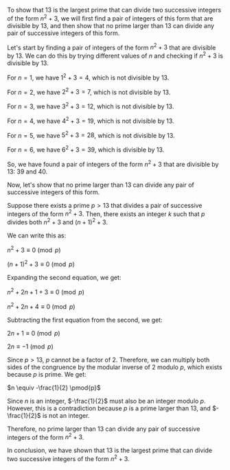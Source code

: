  To show that 13 is the largest prime that can divide two successive integers of the form $n^2 + 3$, we will first find a pair of integers of this form that are divisible by 13, and then show that no prime larger than 13 can divide any pair of successive integers of this form.

Let's start by finding a pair of integers of the form $n^2 + 3$ that are divisible by 13. We can do this by trying different values of $n$ and checking if $n^2 + 3$ is divisible by 13.

For $n = 1$, we have $1^2 + 3 = 4$, which is not divisible by 13.

For $n = 2$, we have $2^2 + 3 = 7$, which is not divisible by 13.

For $n = 3$, we have $3^2 + 3 = 12$, which is not divisible by 13.

For $n = 4$, we have $4^2 + 3 = 19$, which is not divisible by 13.

For $n = 5$, we have $5^2 + 3 = 28$, which is not divisible by 13.

For $n = 6$, we have $6^2 + 3 = 39$, which is divisible by 13.

So, we have found a pair of integers of the form $n^2 + 3$ that are divisible by 13: $39$ and $40$.

Now, let's show that no prime larger than 13 can divide any pair of successive integers of this form.

Suppose there exists a prime $p > 13$ that divides a pair of successive integers of the form $n^2 + 3$. Then, there exists an integer $k$ such that $p$ divides both $n^2 + 3$ and $(n + 1)^2 + 3$.

We can write this as:

$n^2 + 3 \equiv 0 \pmod{p}$

$(n + 1)^2 + 3 \equiv 0 \pmod{p}$

Expanding the second equation, we get:

$n^2 + 2n + 1 + 3 \equiv 0 \pmod{p}$

$n^2 + 2n + 4 \equiv 0 \pmod{p}$

Subtracting the first equation from the second, we get:

$2n + 1 \equiv 0 \pmod{p}$

$2n \equiv -1 \pmod{p}$

Since $p > 13$, $p$ cannot be a factor of 2. Therefore, we can multiply both sides of the congruence by the modular inverse of 2 modulo $p$, which exists because $p$ is prime. We get:

$n \equiv -\frac{1}{2} \pmod{p}$

Since $n$ is an integer, $-\frac{1}{2}$ must also be an integer modulo $p$. However, this is a contradiction because $p$ is a prime larger than 13, and $-\frac{1}{2}$ is not an integer.

Therefore, no prime larger than 13 can divide any pair of successive integers of the form $n^2 + 3$.

In conclusion, we have shown that 13 is the largest prime that can divide two successive integers of the form $n^2 + 3$.